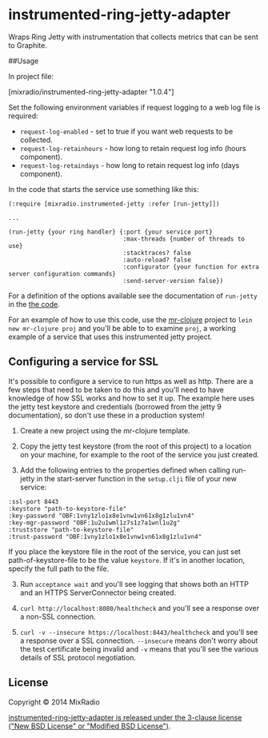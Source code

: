 # instrumented-ring-jetty-adapter

Wraps Ring Jetty with instrumentation that collects metrics that can be sent to Graphite.

##Usage

In project file:

[mixradio/instrumented-ring-jetty-adapter "1.0.4"]

Set the following environment variables if request logging to a web log file is required:

- `request-log-enabled` - set to true if you want web requests to be collected.
- `request-log-retainhours` - how long to retain request log info (hours component).
- `request-log-retaindays` - how long to retain request log info (days component).

In the code that starts the service use something like this:

<pre><code>(:require [mixradio.instrumented-jetty :refer [run-jetty]])

...

(run-jetty {your ring handler} {:port {your service port}
                                :max-threads {number of threads to use}
                                :stacktraces? false
                                :auto-reload? false
                                :configurator {your function for extra server configuration commands}
                                :send-server-version false})
</code></pre>

For a definition of the options available see the documentation of `run-jetty` in the [the code](https://github.com/mixradio/instrumented-ring-jetty-adapter/blob/master/src/mixradio/instrumented_jetty.clj).

For an example of how to use this code, use the [mr-clojure](https://github.com/mixradio/mr-clojure) 
project to `lein new mr-clojure proj` and you'll be able to to examine `proj`, a working example of a
service that uses this instrumented jetty project.

## Configuring a service for SSL

It's possible to configure a service to run https as well as http.  There are a few steps that need
to be taken to do this and you'll need to have knowledge of how SSL works and how to set it up. The
example here uses the jetty test keystore and credentials (borrowed from the jetty 9 documentation),
so don't use these in a production system!

1. Create a new project using the mr-clojure template.

2. Copy the jetty test keystore (from the root of this project) to a location on your machine,
   for example to the root of the service you just created.

2. Add the following entries to the properties defined when calling run-jetty in the start-server
   function in the `setup.clji` file of your new service:

<pre><code>:ssl-port 8443
:keystore "path-to-keystore-file"
:key-password "OBF:1vny1zlo1x8e1vnw1vn61x8g1zlu1vn4"
:key-mgr-password "OBF:1u2u1wml1z7s1z7a1wnl1u2g"
:truststore "path-to-keystore-file"
:trust-password "OBF:1vny1zlo1x8e1vnw1vn61x8g1zlu1vn4"
</code></pre>

 If you place the keystore file in the root of the service, you can just set path-of-keystore-file
 to be the value `keystore`. If it's in another location, specify the full path to the file.

3. Run `acceptance wait` and you'll see logging that shows both an HTTP and an HTTPS ServerConnector
   being created.

4. `curl http://localhost:8080/healthcheck` and you'll see a response over a non-SSL connection.

5. `curl -v --insecure https://localhost:8443/healthcheck` and you'll see a response over a SSL
   connection. `--insecure` means don't worry about the test certificate being invalid and `-v`
   means that you'll see the various details of SSL protocol negotiation.

## License

Copyright © 2014 MixRadio

[instrumented-ring-jetty-adapter is released under the 3-clause license ("New BSD License" or "Modified BSD License")](https://github.com/mixradio/instrumented-ring-jetty-adapter/blob/master/LICENSE).
